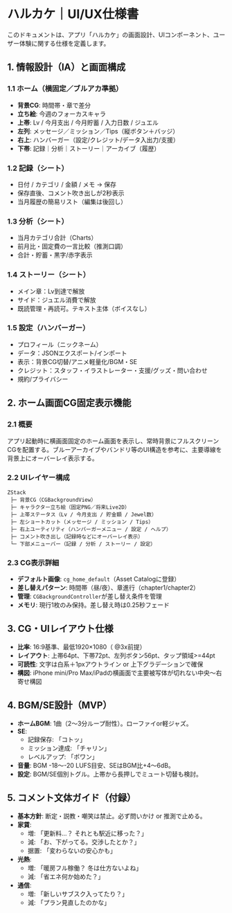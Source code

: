 # ハルカケ｜UI/UX仕様書

このドキュメントは、アプリ「ハルカケ」の画面設計、UIコンポーネント、ユーザー体験に関する仕様を定義します。

## 1. 情報設計（IA）と画面構成

### 1.1 ホーム（横固定／ブルアカ準拠）
- **背景CG**: 時間帯・章で差分
- **立ち絵**: 今週のフォーカスキャラ
- **上帯**: Lv / 今月支出 / 今月貯蓄 / 入力日数 / ジュエル
- **左列**: メッセージ／ミッション／Tips（縦ボタン＋バッジ）
- **右上**: ハンバーガー（設定/クレジット/データ入出力/支援）
- **下帯**: 記録｜分析｜ストーリー｜アーカイブ（履歴）

### 1.2 記録（シート）
- 日付 / カテゴリ / 金額 / メモ → 保存
- 保存直後、コメント吹き出しが2秒表示
- 当月履歴の簡易リスト（編集は後回し）

### 1.3 分析（シート）
- 当月カテゴリ合計（Charts）
- 前月比・固定費の一言比較（推測口調）
- 合計・貯蓄・黒字/赤字表示

### 1.4 ストーリー（シート）
- メイン章：Lv到達で解放
- サイド：ジュエル消費で解放
- 既読管理・再読可。テキスト主体（ボイスなし）

### 1.5 設定（ハンバーガー）
- プロフィール（ニックネーム）
- データ：JSONエクスポート/インポート
- 表示：背景CG切替/アニメ軽量化/BGM・SE
- クレジット：スタッフ・イラストレーター・支援/グッズ・問い合わせ
- 規約/プライバシー

## 2. ホーム画面CG固定表示機能

### 2.1 概要
アプリ起動時に横画面固定のホーム画面を表示し、常時背景にフルスクリーンCGを配置する。ブルーアーカイブやバンドリ等のUI構造を参考に、主要導線を背景上にオーバーレイ表示する。

### 2.2 UIレイヤー構成
```
ZStack
 ├─ 背景CG（CGBackgroundView）
 ├─ キャラクター立ち絵（固定PNG／将来Live2D）
 ├─ 上帯ステータス（Lv / 今月支出 / 貯金額 / Jewel数）
 ├─ 左ショートカット（メッセージ / ミッション / Tips）
 ├─ 右上ユーティリティ（ハンバーガーメニュー / 設定 / ヘルプ）
 ├─ コメント吹き出し（記録時などにオーバーレイ表示）
 └─ 下部メニューバー（記録 / 分析 / ストーリー / 設定）
```

### 2.3 CG表示詳細
- **デフォルト画像**: `cg_home_default`（Asset Catalogに登録）
- **差し替えパターン**: 時間帯（昼/夜）、章進行（chapter1/chapter2）
- **管理**: `CGBackgroundController`が差し替え条件を管理
- **メモリ**: 現行1枚のみ保持。差し替え時は0.25秒フェード

## 3. CG・UIレイアウト仕様
- **比率**: 16:9基準、最低1920×1080（ @3x前提）
- **レイアウト**: 上帯64pt、下帯72pt、左列ボタン56pt、タップ領域>=44pt
- **可読性**: 文字は白系＋1pxアウトライン or 上下グラデーションで確保
- **構図**: iPhone mini/Pro Max/iPadの横画面で主要被写体が切れない中央〜右寄せ構図

## 4. BGM/SE設計（MVP）
- **ホームBGM**: 1曲（2〜3分ループ耐性）。ローファイor軽ジャズ。
- **SE**:
    - 記録保存: 「コトッ」
    - ミッション達成: 「チャリン」
    - レベルアップ: 「ポワン」
- **音量**: BGM -18〜-20 LUFS目安、SEはBGM比+4〜6dB。
- **設定**: BGM/SE個別トグル。上帯から長押しでミュート切替も検討。

## 5. コメント文体ガイド（付録）
- **基本方針**: 断定・説教・嘲笑は禁止。必ず問いかけ or 推測で止める。
- **家賃**:
    - 増: 「更新料…？ それとも駅近に移った？」
    - 減: 「お、下がってる。交渉したとか？」
    - 据置: 「変わらないの安心かも」
- **光熱**:
    - 増: 「暖房フル稼働？ 冬は仕方ないよね」
    - 減: 「省エネ何か始めた？」
- **通信**:
    - 増: 「新しいサブスク入ってたり？」
    - 減: 「プラン見直したのかな」

